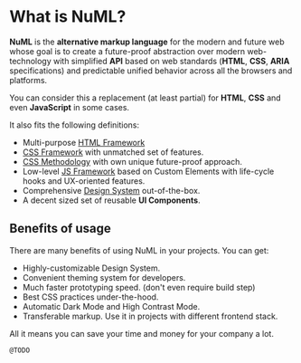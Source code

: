 # What is NuML?

**NuML** is the **alternative markup language** for the modern and future web whose goal is to create a future-proof abstraction over modern web-technology with simplified **API** based on web standards (**HTML**, **CSS**, **ARIA** specifications) and predictable unified behavior across all the browsers and platforms.

You can consider this a replacement (at least partial) for **HTML**, **CSS** and even **JavaScript** in some cases.

It also fits the following definitions:

* Multi-purpose [HTML Framework](!https://paulbakaus.com/tutorials/css/where-to-start-if-you-want-to-become-a-web-developer/#2_Start_building_your_first_pages_and_sites_with_an_HTML_framework)
* [CSS Framework](!https://en.wikipedia.org/wiki/CSS_framework) with unmatched set of features.
* [CSS Methodology](!https://www.creativebloq.com/features/a-web-designers-guide-to-css-methodologies) with own unique future-proof approach.
* Low-level [JS Framework](/framework/what-is-nude) based on Custom Elements with life-cycle hooks and UX-oriented features.
* Comprehensive [Design System](!https://uxmisfit.com/2019/03/26/what-is-a-design-system-everything-you-need-to-know/) out-of-the-box.
* A decent sized set of reusable **UI Components**.

## Benefits of usage

There are many benefits of using NuML in your projects. You can get:

* Highly-customizable Design System.
* Convenient theming system for developers.
* Much faster prototyping speed. (don't even require build step)
* Best CSS practices under-the-hood.
* Automatic Dark Mode and High Contrast Mode.
* Transferable markup. Use it in projects with different frontend stack.

All it means you can save your time and money for your company a lot.

`@TODO`
